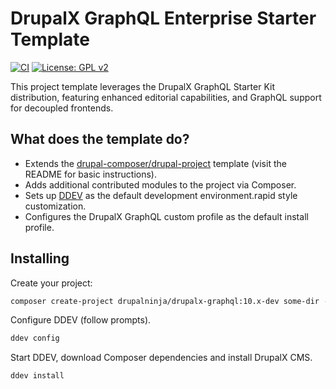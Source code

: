 # DrupalX GraphQL Enterprise Starter Template

[![CI](https://github.com/drupalninja/drupalx-graphql/actions/workflows/ci.yml/badge.svg?branch=main)](https://github.com/drupalninja/drupalx-graphql/actions/workflows/ci.yml)
[![License: GPL v2](https://img.shields.io/badge/License-GPL_v2-blue.svg)](https://www.gnu.org/licenses/old-licenses/gpl-2.0.en.html)

This project template leverages the DrupalX GraphQL Starter Kit distribution, featuring enhanced editorial capabilities, and GraphQL support for decoupled frontends.

## What does the template do?

* Extends the [drupal-composer/drupal-project](https://github.com/drupal-composer/drupal-project) template (visit the README for basic instructions).
* Adds additional contributed modules to the project via Composer.
* Sets up [DDEV](https://ddev.com/) as the default development environment.rapid style customization.
* Configures the DrupalX GraphQL custom profile as the default install profile.

## Installing

Create your project:

```bash
composer create-project drupalninja/drupalx-graphql:10.x-dev some-dir --no-interaction
```

Configure DDEV (follow prompts).

```bash
ddev config
```

Start DDEV, download Composer dependencies and install DrupalX CMS.

```bash
ddev install
```
